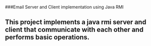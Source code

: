 ###Email Server and Client implementation using Java RMI
## This project implements a java rmi server and client that communicate with each other and performs basic operations.

